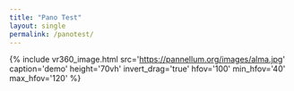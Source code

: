 ```yaml
---
title: "Pano Test"
layout: single
permalink: /panotest/
---
```

{% include vr360_image.html
   src='https://pannellum.org/images/alma.jpg'
   caption='demo'
   height='70vh'
   invert_drag='true'
   hfov='100' min_hfov='40' max_hfov='120'
%}

